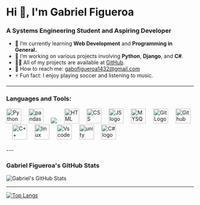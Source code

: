 # Hi 👋, I'm Gabriel Figueroa

### A Systems Engineering Student and Aspiring Developer

- 🌱 I’m currently learning **Web Development** and **Programming in General.**
- 🔭 I’m working on various projects involving **Python**, **Django**, and **C#**.
- 👨‍💻 All of my projects are available at [GitHub](https://github.com/GaboDevv).
- 💬 How to reach me: [gabofigueroa1432@gmail.com](mailto:gabofigueroa1432@gmail.com)
- ⚡ Fun fact: I enjoy playing soccer and listening to music.


---


<h3 align="left">Languages and Tools:</h3>
<div align="left">
          <img src="https://cdn.jsdelivr.net/gh/devicons/devicon@latest/icons/python/python-original.svg" height="40" alt="Python Logo" />
          <img width="12"/>
          <img src="https://cdn.jsdelivr.net/gh/devicons/devicon@latest/icons/pandas/pandas-original-wordmark.svg" height="40" alt="pandas logo" />
          <img width="12"/>
          <img src="https://cdn.jsdelivr.net/gh/devicons/devicon@latest/icons/flask/flask-original.svg" />
          <img width="12"/>
          <img src="https://cdn.jsdelivr.net/gh/devicons/devicon@latest/icons/html5/html5-original.svg" height="40" alt="HTML logo" />
          <img width="12"/>
          <img src="https://cdn.jsdelivr.net/gh/devicons/devicon@latest/icons/css3/css3-original.svg" height="40" alt="CSS logo"/>
          <img width="12"/>
          <img src="https://cdn.jsdelivr.net/gh/devicons/devicon@latest/icons/javascript/javascript-original.svg" height="40" alt="JS logo" />
          <img width="12"/>
          <img src="https://cdn.jsdelivr.net/gh/devicons/devicon@latest/icons/mysql/mysql-original-wordmark.svg"  height="40" alt="MYSQL logo"/>
          <img width="12"/>
          <img src="https://cdn.jsdelivr.net/gh/devicons/devicon@latest/icons/git/git-original.svg" height="40" alt="Git Logo"/>
          <img width="12"/>
          <img src="https://cdn.jsdelivr.net/gh/devicons/devicon@latest/icons/github/github-original.svg" height="40" alt="Github logo" />
          <img width="12"/>
          <img src="https://cdn.jsdelivr.net/gh/devicons/devicon@latest/icons/cplusplus/cplusplus-original.svg" height=40 alt="C++ Logo"/>
          <img width="12"/>                    
          <img src="https://cdn.jsdelivr.net/gh/devicons/devicon@latest/icons/linux/linux-original.svg" height="40" alt="linux logo" />
          <img width="12" />
          <img src="https://cdn.jsdelivr.net/gh/devicons/devicon@latest/icons/vscode/vscode-original.svg" height="40" alt="Vscode Logo" />
          <img width="12"/>
          <img src="https://cdn.jsdelivr.net/gh/devicons/devicon@latest/icons/unity/unity-original.svg" height="40" alt="unity logo" />
          <img width="12"/>                  
          <img src="https://cdn.jsdelivr.net/gh/devicons/devicon@latest/icons/csharp/csharp-original.svg" height="40" alt="C# logo" />
          <img width="12"/>
          
 </div>
<br/>         
---

### Gabriel Figueroa's GitHub Stats

![Gabriel's GitHub Stats](https://github-readme-stats.vercel.app/api?username=GaboDevv&show_icons=true&theme=radical)

---

[![Top Langs](https://github-readme-stats.vercel.app/api/top-langs/?username=GaboDevv&layout=compact)](https://github.com/anuraghazra/github-readme-stats)
